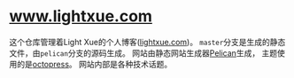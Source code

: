# www.lightxue.com

这个仓库管理着Light Xue的个人博客([lightxue.com](http://www.lightxue.com))。
`master`分支是生成的静态文件，由`pelican`分支的源码生成。
网站由静态网站生成器[Pelican](https://www.getpelican.com)生成，
主题使用的是[octopress](https://github.com/duilio/pelican-octopress-theme)。
网站内部是各种技术话题。
